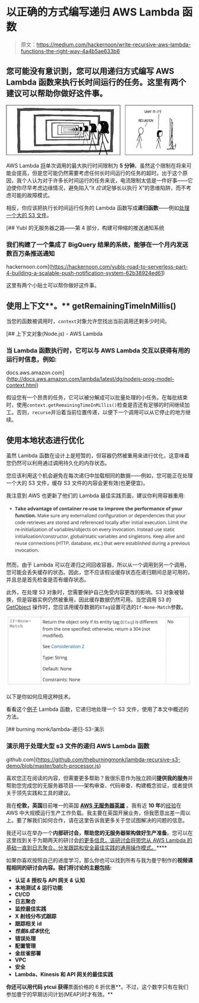 # 以正确的方式编写递归 AWS Lambda 函数

> 原文：<https://medium.com/hackernoon/write-recursive-aws-lambda-functions-the-right-way-4a4b5ae633b6>

## 您可能没有意识到，您可以用递归方式编写 AWS Lambda 函数来执行长时间运行的任务。这里有两个建议可以帮助你做好这件事。

![](img/fa88d33141cdb60575ba444fee126103.png)

AWS Lambda [将](http://docs.aws.amazon.com/lambda/latest/dg/limits.html)单次调用的最大执行时间限制为 **5 分钟**。虽然这个限制在将来可能会提高，但是您可能仍然需要考虑任何长时间运行的任务的超时。出于这个原因，我个人认为对于许多长时间运行的任务来说，电流限制太低是一件好事——它迫使你尽早考虑边缘情况，避免陷入“it *应该*足够长以执行 X”的思维陷阱，而不考虑可能的故障模式。

相反，你应该把执行长时间运行任务的 Lambda 函数写成**递归函数**——例如[处理一个大的 S3 文件](https://hackernoon.com/yubls-road-to-serverless-part-4-building-a-scalable-push-notification-system-62b38924ed61)。

[](https://hackernoon.com/yubls-road-to-serverless-part-4-building-a-scalable-push-notification-system-62b38924ed61) [## Yubl 的无服务器之路——第 4 部分，构建可伸缩的推送通知系统

### 我们构建了一个集成了 BigQuery 结果的系统，能够在一个月内发送数百万条推送通知

hackernoon.com](https://hackernoon.com/yubls-road-to-serverless-part-4-building-a-scalable-push-notification-system-62b38924ed61) 

这里有两个小贴士可以帮你做好这件事。

## 使用上下文**。** getRemainingTimeInMillis()

当您的函数被调用时，`context`对象允许您找出当前调用还剩多少时间。

 [## 上下文对象(Node.js) - AWS Lambda

### 当 Lambda 函数执行时，它可以与 AWS Lambda 交互以获得有用的运行时信息，例如:

docs.aws.amazon.com](http://docs.aws.amazon.com/lambda/latest/dg/nodejs-prog-model-context.html) 

假设您有一个昂贵的任务，它可以被分解成可以批量处理的小任务。在每批结束时，使用`context.getRemainingTimeInMillis()`检查是否还有足够的时间继续加工。否则，`recurse`并沿着当前位置传递，以便下一个调用可以从它停止的地方继续。

## 使用本地状态进行优化

虽然 Lambda 函数在设计上是短暂的，但容器仍然被重用来进行优化，这意味着您仍然可以利用通过调用持久化的内存状态。

您应该利用这个机会避免在每次递归中加载相同的数据——例如，您可能正在处理一个大的 S3 文件，缓存 S3 文件的内容会更有效(也更便宜)。

我注意到 AWS 也更新了他们的 Lambda 最佳实践页面，建议你利用容器重用:

![](img/a87bbe6f8e79aa0b36d198d69aa3be0e.png)

然而，由于 Lambda 可以在递归之间回收容器，所以从一个调用到另一个调用，您可能会丢失缓存的状态。因此，您不应该假设缓存状态在递归期间总是可用的，并且总是首先检查是否有缓存状态。

此外，在处理 S3 对象时，您需要保护自己免受内容更改的影响。S3 对象被替换，但是容器实例仍然被重用，因此缓存数据仍然可用。当您调用 S3 的 [GetObject](http://docs.aws.amazon.com/AmazonS3/latest/API/RESTObjectGET.html) 操作时，您应该用缓存数据的`ETag`设置可选的`If-None-Match`参数。

![](img/f1efcdbd11e265fed4d0955029bfed50.png)

以下是你如何应用这种技术。

看看这个[例子](https://github.com/theburningmonk/lambda-recursive-s3-demo/blob/master/batch-processor.js) Lambda 函数，它递归地处理一个 S3 文件，使用了本文中概述的方法。

[](https://github.com/theburningmonk/lambda-recursive-s3-demo/blob/master/batch-processor.js) [## burning monk/lambda-递归-S3-演示

### 演示用于处理大型 s3 文件的递归 AWS Lambda 函数

github.com](https://github.com/theburningmonk/lambda-recursive-s3-demo/blob/master/batch-processor.js) 

喜欢您正在阅读的内容，但需要更多帮助？我很乐意作为独立顾问**提供我的服务**并帮助您完成您的无服务器项目——架构审查、代码审查、构建概念验证，或者提供关于领先实践和工具的建议。

我在**伦敦，英国**目前唯一的英国 [**AWS 无服务器英雄**](https://aws.amazon.com/developer/community/heroes/yan-cui/) 。我有近 **10 年**的[经验](https://www.linkedin.com/in/theburningmonk/)在 AWS 中大规模运行生产工作负载。我主要在英国开展业务，但我愿意出差一周以上。要了解我们如何合作，请在这里告诉我更多关于您试图解决的问题的信息。

我还可以在举办一个**内部研讨会，帮助您的无服务器架构做好生产准备**。您可以在这里找到关于为期两天的研讨会[的更多信息，该研讨会将带您从 AWS Lambda 的基础一直到日志聚合、分发跟踪和安全最佳实践的通用操作模式。](https://theburningmonk.com/workshops/)****

如果你喜欢按照自己的进度学习，那么你也可以找到所有与我为曼宁制作的[](https://bit.ly/production-ready-serverless)**视频课程相同的研讨会内容。我们将讨论的主题包括:**

*   **认证 *&* 授权与 API 网关 *&* 认知**
*   **本地测试 *&* 运行功能**
*   **CI/CD**
*   **日志聚合**
*   **监控最佳实践**
*   **X 射线分布式跟踪**
*   **跟踪相关 id**
*   ***性能&成本*优化**
*   **错误处理**
*   **配置管理**
*   **金丝雀部署**
*   **VPC**
*   **安全**
*   **Lambda、Kinesis 和 API 网关的最佳实践**

**你还可以用代码 **ytcui** 获得**票面价格的 6 折优惠**。不过，这个数字只有在我们参加曼宁的早期访问计划(MEAP)时才有效。**